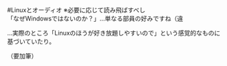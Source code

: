 #Linuxとオーディオ
※必要に応じて読み飛ばすべし  
「なぜWindowsではないのか？」…単なる部員の好みですね（違

…実際のところ「Linuxのほうが好き放題しやすいので」という感覚的なものに基づいていたり。

（要加筆）